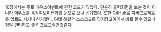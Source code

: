 10장에서는 주로 마우스이벤트에 관한 코드가 많았다. 단순히 출력화면을 보는 것이 아니라 마우스를 움직여보며변화를 눈으로 보니 신기했다. 
또한 GitHub로 자바프로젝트를 업로드 시키니 신기했다. 여태 해왔던 소스코드를 잊지않고여기서 바로 볼수 있으니 정말 편리하고 좋은 프로그램인것같다.

